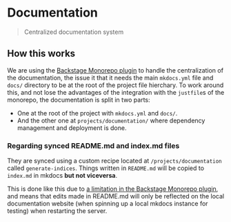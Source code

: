 <!-- WARNING: MACHINE GENERATED FILE, DO NOT EDIT!!! -->
<!-- To generate this file run `just generate-indices` at `/projects/documentation/` in the monorepo -->

# Documentation
> Centralized documentation system

## How this works
We are using the [Backstage Monorepo plugin](https://github.com/backstage/mkdocs-monorepo-plugin) to handle the centralization of the documentation, the issue it that it needs the main `mkdocs.yml` file and `docs/` directory to be at the root of the project file hierchary. To work around this, and not lose the advantages of the integration with the `justfile`s of the monorepo, the documentation is split in two parts:

- One at the root of the project with `mkdocs.yml` and `docs/`.
- And the other one at `projects/documentation/` where dependency management and deployment is done.

### Regarding synced README.md and index.md files
They are synced using a custom recipe located at `/projects/documentation` called `generate-indices`. Things written in `README.md` will be copied to `index.md` in mkdocs **but not viceversa**.

This is done like this due to [a limitation in the Backstage Monorepo plugin](https://github.com/backstage/mkdocs-monorepo-plugin/issues/92), and means that edits made in README.md will only be reflected on the local documentation website (when spinning up a local mkdocs instance for testing) when restarting the server.